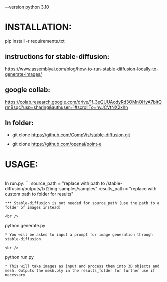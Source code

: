 --version python 3.10

# INSTALLATION:
pip install -r requirements.txt

## instructions for stable-diffusion:
https://www.assemblyai.com/blog/how-to-run-stable-diffusion-locally-to-generate-images/

## google collab:
https://colab.research.google.com/drive/1f_3eQUUAodyRd3OMnOHyA7bltQrmBsqc?usp=sharing&authuser=1#scrollTo=hvJCVtNX2xhn

## In folder:

* git clone https://github.com/CompVis/stable-diffusion.git

* git clone https://github.com/openai/point-e

# USAGE:
<br />
In run.py:
```
source_path = "replace with path to /stable-diffusion/outputs/txt2img-samples/samples"
results_path = "replace with custom path to folder for results"

```
*** Stable-diffusion is not needed for source_path (use the path to a folder of images instead)

<br />
```
python generate.py
```
* You will be asked to input a prompt for image generation through stable-diffusion

<br />
```
python run.py
```
* This will take images as input and process them into 3D objects and mesh. Outputs the mesh.ply in the results_folder for further use if necessary